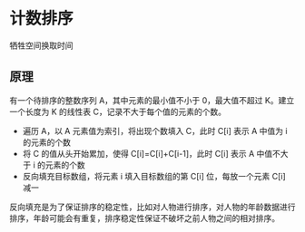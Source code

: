 # 计数排序

牺牲空间换取时间

## 原理

有一个待排序的整数序列 A，其中元素的最小值不小于 0，最大值不超过 K。建立一个长度为 K 的线性表 C，记录不大于每个值的元素的个数。

* 遍历 A，以 A 元素值为索引，将出现个数填入 C，此时 C[i] 表示 A 中值为 i 的元素的个数
* 将 C 的值从头开始累加，使得 C[i]=C[i]+C[i-1]，此时 C[i] 表示 A 中值不大于 i 的元素的个数
* 反向填充目标数组，将元素 i 填入目标数组的第 C[i] 位，每放一个元素 C[i] 减一

反向填充是为了保证排序的稳定性，比如对人物进行排序，对人物的年龄数据进行排序，年龄可能会有重复，排序稳定性保证不破坏之前人物之间的相对排序。
